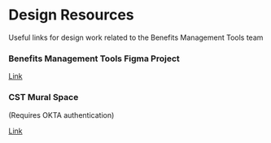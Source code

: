 # Design Resources
Useful links for design work related to the Benefits Management Tools team

### Benefits Management Tools Figma Project
[Link](https://www.figma.com/files/project/175598391/Benefits-Management-Tools?fuid=1046561086805876994)

### CST Mural Space 

(Requires OKTA authentication)


[Link](https://app.mural.co/t/departmentofveteransaffairs9999/r/1613770853903?folderUuid=9e1456d1-4532-434c-b053-f7694afc5795)
